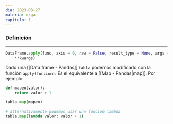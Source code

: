 ```yaml
---
dia: 2023-03-27
materia: orga
capitulo: 1
---
```

### Definición
---
``` python
DataFrame.apply(func, axis = 0, raw = False, result_type = None, args = (),
	**kwargs)
```

Dado una [[Data frame - Pandas]] `tabla` podemos modificarlo con la función `apply(funcion)`. Es el equivalente a [[Map - Pandas|map]]. Por ejemplo:

``` python
def mapeo(valor):
	return valor + 1

tabla.map(mapeo)

# alternativamente podemos usar una funcion lambda
tabla.map(lambda valor: valor + 1)
```